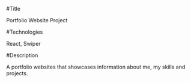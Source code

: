 #Title

Portfolio Website Project

#Technologies

React, Swiper

#Description

A portfolio websites that showcases information about me, my skills and projects.
